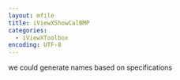 ```yaml
---
layout: mfile
title: iViewXShowCalBMP
categories:
  - iViewXToolbox
encoding: UTF-8
---
```


we could generate names based on specifications
